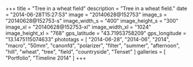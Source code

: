 +++
title = "Tree in a wheat field"
description = "Tree in a wheat field."
date = "2014-06-28T15:27:53"
image = "20140628@152753"
image_s = "20140628@152753-s"
image_width_s = "400"
image_height_s = "300"
image_xl = "20140628@152753-xl"
image_width_xl = "1024"
image_height_xl = "768"
gps_latitude = "43.71953758209"
gps_longitude = "13.1475115074633"
phototags = [ "2014-06-28", "2014-06", "2014", "macro", "50mm", "canonfd", "polarizer", "filter", "summer", "afternoon", "hill", "wheat", "tree", "field", "countryside", "Tenset" ]
galleries = [ "Portfolio", "Timeline 2014" ]
+++
